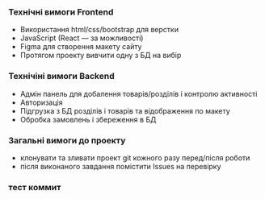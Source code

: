 ### Технічні вимоги Frontend
* Використання html/css/bootstrap для верстки
* JavaScript (React — за можливості)
* Figma для створення макету сайту
* Протягом проекту вивчити одну з БД на вибір

### Технічіні вимоги Backend
* Адмін панель для добалення товарів/розділів і контролю активності
* Авторизація
* Підгрузка з БД розділів і товарів та відображення по макету
* Обробка замовлень і збереження в БД

### Загальні вимоги до проекту
* клонувати та зливати проект git кожного разу перед/після роботи
* після виконаного завдання помістити Issues на перевірку

### тест коммит
